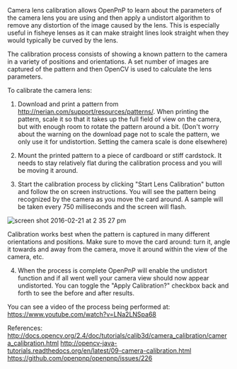 Camera lens calibration allows OpenPnP to learn about the parameters of the camera lens you are using and then apply a undistort algorithm to remove any distortion of the image caused by the lens. This is especially useful in fisheye lenses as it can make straight lines look straight when they would typically be curved by the lens.

The calibration process consists of showing a known pattern to the camera in a variety of positions and orientations. A set number of images are captured of the pattern and then OpenCV is used to calculate the lens parameters.

To calibrate the camera lens:

1. Download and print a pattern from http://nerian.com/support/resources/patterns/. When printing the pattern, scale it so that it takes up the full field of view on the camera, but with enough room to rotate the pattern around a bit. (Don't worry about the warning on the download page not to scale the pattern, we only use it for undistortion. Setting the camera scale is done elsewhere)

2. Mount the printed pattern to a piece of cardboard or stiff cardstock. It needs to stay relatively flat during the calibration process and you will be moving it around.

3. Start the calibration process by clicking "Start Lens Calibration" button and follow the on screen instructions. You will see the pattern being recognized by the camera as you move the card around. A sample will be taken every 750 milliseconds and the screen will flash.

![screen shot 2016-02-21 at 2 35 27 pm](https://cloud.githubusercontent.com/assets/1182323/13205929/8a9f8272-d8a8-11e5-8509-7df8d5d4a59a.png)

Calibration works best when the pattern is captured in many different orientations and positions. Make sure to move the card around: turn it, angle it towards and away from the camera, move it around within the view of the camera, etc.

4. When the process is complete OpenPnP will enable the undistort function and if all went well your camera view should now appear undistorted. You can toggle the "Apply Calibration?" checkbox back and forth to see the before and after results.

You can see a video of the process being performed at: https://www.youtube.com/watch?v=LNa2LNSpa68

References:
http://docs.opencv.org/2.4/doc/tutorials/calib3d/camera_calibration/camera_calibration.html
http://opencv-java-tutorials.readthedocs.org/en/latest/09-camera-calibration.html
https://github.com/openpnp/openpnp/issues/226
